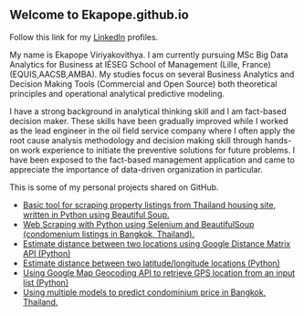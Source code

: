 ## Welcome to Ekapope.github.io

Follow this link for my [LinkedIn](https://www.linkedin.com/in/ekapope/) profiles.

My name is Ekapope Viriyakovithya. I am currently pursuing MSc Big Data Analytics for Business at IÉSEG School of Management (Lille, France) (EQUIS,AACSB,AMBA). My studies focus on several Business Analytics and Decision Making Tools (Commercial and Open Source) both  theoretical principles and operational analytical predictive modeling. 

I have a strong background in analytical thinking skill and I am fact-based decision maker. These skills have been gradually improved while I worked as the lead engineer in the oil field service company where I often apply the root cause analysis methodology and decision making skill through hands-on work experience to initiate the preventive solutions for future problems. I have been exposed to the fact-based management application and came to appreciate the importance of data-driven organization in particular.

This is some of my personal projects shared on GitHub.
- [Basic tool for scraping property listings from Thailand housing site, written in Python using Beautiful Soup.](https://github.com/ekapope/Baania-webscraping)
- [Web Scraping with Python using Selenium and BeautifulSoup (condomenium listings in Bangkok, Thailand).](https://github.com/ekapope/web-scraping-using-selenium-and-bs4)
- [Estimate distance between two locations using Google Distance Matrix API (Python)](https://github.com/ekapope/Estimate-distance-between-two-locations-using-Google-Distance-Matrix-API)
- [Estimate distance between two latitude/longitude locations (Python)](https://github.com/ekapope/Estimate-distance-between-two-latitude-longitude-locations-Python-)
- [Using Google Map Geocoding API to retrieve GPS location from an input list (Python)](https://github.com/ekapope/Retrieve-GPS-location-using-google-map-api)
- [Using multiple models to predict condominium price in Bangkok, Thailand.](https://github.com/ekapope/Using-multiple-models-to-predict-condominium-price-in-Bangkok-Thailand)
